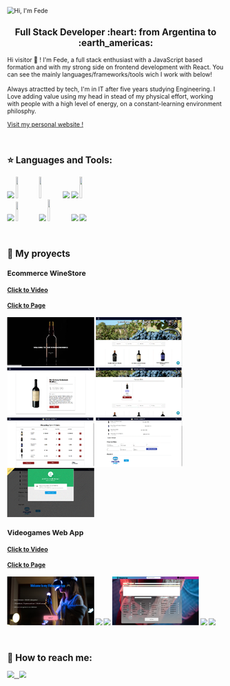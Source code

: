 ![Hi, I'm Fede](https://github.com/fedecontegrand/fedecontegrand/blob/main/Banner%20de%20LinkedIn%20Lugar%20de%20Trabajo%20Ordenado.gif)

<h2 align="center">
Full Stack Developer :heart: from Argentina to :earth_americas:
</h2>

<p>
  Hi visitor 👋 ! I'm Fede, a full stack enthusiast with a JavaScript based formation and with my strong side on frontend development with React. You can see the mainly languages/frameworks/tools wich I work with below! <br></br>
  Always atractted by tech, I'm in IT after five years studying Engineering. I Love adding value using my head in stead of my physical effort, working with people with a high    level of energy, on a constant-learning environment philosphy.
  
</p>

<a href="https://fedecontegrand.github.io/fedesportfolio/" target="_blank"> Visit my personal website ! </a>

&nbsp;&nbsp;

## :star: Languages and Tools:

<p>
  <code><img width="10%" src="https://www.vectorlogo.zone/logos/w3_html5/w3_html5-ar21.svg"></code>
  <code><img width="10%" height="50px" src="https://github.com/WanCirone/wancirone/blob/main/logos/javascript-1.svg"></code>
  <code><img width="10%" height="50px" src="https://www.npmjs.com/npm-avatar/eyJhbGciOiJIUzI1NiIsInR5cCI6IkpXVCJ9.eyJhdmF0YXJVUkwiOiJodHRwczovL3MuZ3JhdmF0YXIuY29tL2F2YXRhci8zZTJiMzQyNjE2ODIyZjhlYWJjOWRkMzkzODQwZGI0YT9zaXplPTQ5NiZkZWZhdWx0PXJldHJvIn0.2myIrOz_3ioMo9FxlLEKnhb_5MtHitak-6mErMUI-s8"></code>
  <code><img width="10%" src="https://www.vectorlogo.zone/logos/git-scm/git-scm-ar21.svg"></code>
  <code><img width="10%" src="https://www.vectorlogo.zone/logos/getbootstrap/getbootstrap-ar21.svg"></code>
  <code><img width="10%" height="50px" src="https://github.com/WanCirone/wancirone/blob/main/logos/material-ui-1.svg"></code>
  <br />
  <code><img width="10%" src="https://www.vectorlogo.zone/logos/reactjs/reactjs-ar21.svg"></code>
  <code><img width="10%" height="45" src="https://cdn.worldvectorlogo.com/logos/redux.svg"></code>
  <code><img width="10%" src="https://www.vectorlogo.zone/logos/nodejs/nodejs-ar21.svg"></code>
  <code><img  width="10%" height="50px" src="https://github.com/WanCirone/wancirone/blob/main/logos/expressjs.svg"></code>
  <code><img width="10%" src="https://www.vectorlogo.zone/logos/postgresql/postgresql-ar21.svg"></code>
  <code><img width="10%" src="https://www.vectorlogo.zone/logos/sequelizejs/sequelizejs-ar21.svg"></code>
  <br />
</p>

&nbsp;

## :pushpin: My proyects
<div>
<h3>Ecommerce WineStore</h3>
  <h4><a href="https://www.youtube.com/watch?v=-z73_n_bUB0" target="_blank">Click to Video</a></h4>
  <h4><a href="https://pf-vinos-ecommerce.vercel.app/" target="_blank">Click to Page</a></h4>
</div>
<p>
 <a><img width="40%"  src="https://github.com/fedecontegrand/fedecontegrand/blob/main/images/pedidotopia/image001.jpg"></a>
 <a><img width="40%"  src="https://github.com/fedecontegrand/fedecontegrand/blob/main/images/pedidotopia/image002.jpg"></a>
 <a><img width="40%"  src="https://github.com/fedecontegrand/fedecontegrand/blob/main/images/pedidotopia/image003.jpg"></a>
 <a><img width="40%"  src="https://github.com/fedecontegrand/fedecontegrand/blob/main/images/pedidotopia/image005.jpg"></a>
 <a><img width="40%"  src="https://github.com/fedecontegrand/fedecontegrand/blob/main/images/pedidotopia/image008.jpg"></a>
 <a><img width="40%"  src="https://github.com/fedecontegrand/fedecontegrand/blob/main/images/pedidotopia/image011.jpg"></a>
 <a><img width="40%"  src="https://github.com/fedecontegrand/fedecontegrand/blob/main/images/pedidotopia/image016.jpg"></a>
</p> 
<h3>Videogames Web App</h3>
<h4><a href="https://www.youtube.com/watch?v=tjivRgyM8yw" >Click to Video</a></h4>
<h4><a href="https://pi-videogames-ft14-a.vercel.app/"><h4>Click to Page</a></h4>
<p>
  <a><img width="40%"  src="https://github.com/fedecontegrand/fedecontegrand/blob/main/images/petStore/PI1.png"></a>
  <a><img width="40%"  src="https://github.com/fedecontegrand/fedecontegrand/blob/main/images/petStore/PI2.png"></a>
  <a><img width="40%"  src="https://github.com/fedecontegrand/fedecontegrand/blob/main/images/petStore/PI3.png"></a>
  <a><img width="40%" src="https://github.com/fedecontegrand/fedecontegrand/blob/main/images/petStore/PI4.png"></a>
  <a><img width="40%"  src="https://github.com/fedecontegrand/fedecontegrand/blob/main/images/petStore/PI5.png"></a>
  <a><img width="40%"  src="https://github.com/fedecontegrand/fedecontegrand/blob/main/images/petStore/PI7.png"></a>
</p>

&nbsp;

## :paperclip: How to reach me:
<span >
<a href="https://www.linkedin.com/in/federico-conte-grand/" ><img width="5%" src="https://github.com/WanCirone/wancirone/blob/main/logos/linkedin-icon.png"> &nbsp;
<a href="mailto:fede.contegrand@gmail.com" ><img width="5%" src="https://github.com/WanCirone/wancirone/blob/main/logos/gmail-icon%20green.png">
</span>

